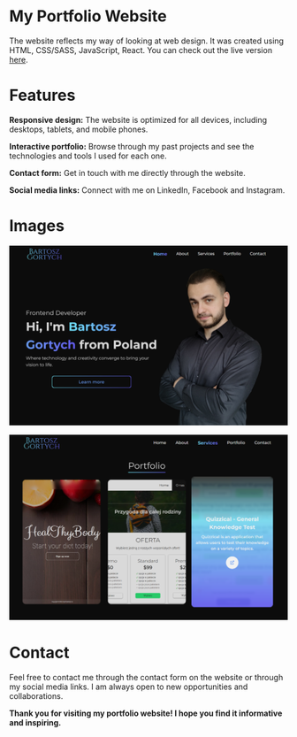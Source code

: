 # My Portfolio Website

The website reflects my way of looking at web design. It was created using HTML, CSS/SASS, JavaScript, React. You can check out the live version [here](https://vintaru37.github.io/my-portfolio/).

# Features

**Responsive design:** The website is optimized for all devices, including desktops, tablets, and mobile phones.

**Interactive portfolio:** Browse through my past projects and see the technologies and tools I used for each one.

**Contact form:** Get in touch with me directly through the website.

**Social media links:** Connect with me on LinkedIn, Facebook and Instagram.

# Images

![](image-3.png)

![](image-1.png)

# Contact

Feel free to contact me through the contact form on the website or through my social media links. I am always open to new opportunities and collaborations.

**Thank you for visiting my portfolio website! I hope you find it informative and inspiring.**
